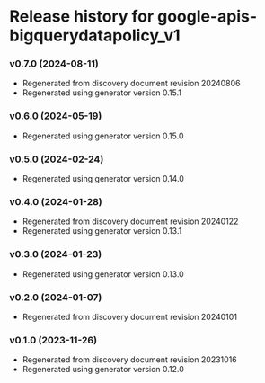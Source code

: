 # Release history for google-apis-bigquerydatapolicy_v1

### v0.7.0 (2024-08-11)

* Regenerated from discovery document revision 20240806
* Regenerated using generator version 0.15.1

### v0.6.0 (2024-05-19)

* Regenerated using generator version 0.15.0

### v0.5.0 (2024-02-24)

* Regenerated using generator version 0.14.0

### v0.4.0 (2024-01-28)

* Regenerated from discovery document revision 20240122
* Regenerated using generator version 0.13.1

### v0.3.0 (2024-01-23)

* Regenerated using generator version 0.13.0

### v0.2.0 (2024-01-07)

* Regenerated from discovery document revision 20240101

### v0.1.0 (2023-11-26)

* Regenerated from discovery document revision 20231016
* Regenerated using generator version 0.12.0

